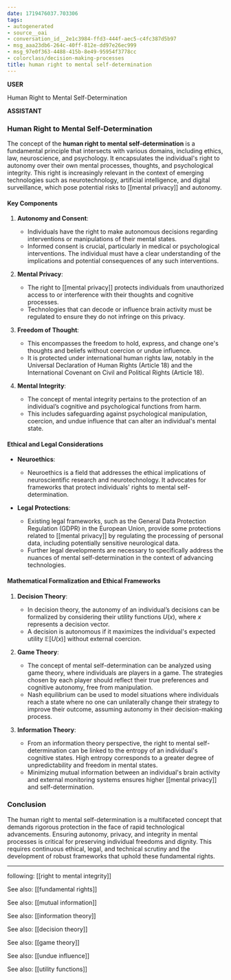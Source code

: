 ```yaml
---
date: 1719476037.703306
tags:
- autogenerated
- source__oai
- conversation_id__2e1c3984-ffd3-444f-aec5-c4fc387d5b97
- msg_aaa23db6-264c-40ff-812e-dd97e26ec999
- msg_97e0f363-4488-415b-8e49-95954f3778cc
- colorclass/decision-making-processes
title: human right to mental self-determination
---
```


**USER**

Human Right to Mental Self-Determination


**ASSISTANT**

### Human Right to Mental Self-Determination

The concept of the **human right to mental self-determination** is a fundamental principle that intersects with various domains, including ethics, law, neuroscience, and psychology. It encapsulates the individual's right to autonomy over their own mental processes, thoughts, and psychological integrity. This right is increasingly relevant in the context of emerging technologies such as neurotechnology, artificial intelligence, and digital surveillance, which pose potential risks to [[mental privacy]] and autonomy.

#### Key Components

1. **Autonomy and Consent**:
   - Individuals have the right to make autonomous decisions regarding interventions or manipulations of their mental states.
   - Informed consent is crucial, particularly in medical or psychological interventions. The individual must have a clear understanding of the implications and potential consequences of any such interventions.

2. **Mental Privacy**:
   - The right to [[mental privacy]] protects individuals from unauthorized access to or interference with their thoughts and cognitive processes.
   - Technologies that can decode or influence brain activity must be regulated to ensure they do not infringe on this privacy.

3. **Freedom of Thought**:
   - This encompasses the freedom to hold, express, and change one's thoughts and beliefs without coercion or undue influence.
   - It is protected under international human rights law, notably in the Universal Declaration of Human Rights (Article 18) and the International Covenant on Civil and Political Rights (Article 18).

4. **Mental Integrity**:
   - The concept of mental integrity pertains to the protection of an individual’s cognitive and psychological functions from harm.
   - This includes safeguarding against psychological manipulation, coercion, and undue influence that can alter an individual's mental state.

#### Ethical and Legal Considerations

- **Neuroethics**:
  - Neuroethics is a field that addresses the ethical implications of neuroscientific research and neurotechnology. It advocates for frameworks that protect individuals' rights to mental self-determination.
  
- **Legal Protections**:
  - Existing legal frameworks, such as the General Data Protection Regulation (GDPR) in the European Union, provide some protections related to [[mental privacy]] by regulating the processing of personal data, including potentially sensitive neurological data.
  - Further legal developments are necessary to specifically address the nuances of mental self-determination in the context of advancing technologies.

#### Mathematical Formalization and Ethical Frameworks

1. **Decision Theory**:
   - In decision theory, the autonomy of an individual’s decisions can be formalized by considering their utility functions $U(x)$, where $x$ represents a decision vector.
   - A decision is autonomous if it maximizes the individual's expected utility $\mathbb{E}[U(x)]$ without external coercion.

2. **Game Theory**:
   - The concept of mental self-determination can be analyzed using game theory, where individuals are players in a game. The strategies chosen by each player should reflect their true preferences and cognitive autonomy, free from manipulation.
   - Nash equilibrium can be used to model situations where individuals reach a state where no one can unilaterally change their strategy to improve their outcome, assuming autonomy in their decision-making process.

3. **Information Theory**:
   - From an information theory perspective, the right to mental self-determination can be linked to the entropy of an individual's cognitive states. High entropy corresponds to a greater degree of unpredictability and freedom in mental states.
   - Minimizing mutual information between an individual's brain activity and external monitoring systems ensures higher [[mental privacy]] and self-determination.

### Conclusion

The human right to mental self-determination is a multifaceted concept that demands rigorous protection in the face of rapid technological advancements. Ensuring autonomy, privacy, and integrity in mental processes is critical for preserving individual freedoms and dignity. This requires continuous ethical, legal, and technical scrutiny and the development of robust frameworks that uphold these fundamental rights.


---


following: [[right to mental integrity]]

See also: [[fundamental rights]]


See also: [[mutual information]]


See also: [[information theory]]


See also: [[decision theory]]


See also: [[game theory]]


See also: [[undue influence]]


See also: [[utility functions]]